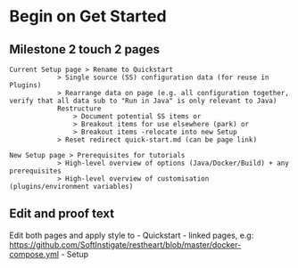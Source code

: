 # Begin on Get Started

## Milestone 2 touch 2 pages

	Current Setup page > Rename to Quickstart
				> Single source (SS) configuration data (for reuse in Plugins)
				> Rearrange data on page (e.g. all configuration together, verify that all data sub to "Run in Java" is only relevant to Java)
				Restructure
					> Document potential SS items or 
					> Breakout items for use elsewhere (park) or 
					> Breakout items -relocate into new Setup
				> Reset redirect quick-start.md (can be page link)

	New Setup page > Prerequisites for tutorials
				> High-level overview of options (Java/Docker/Build) + any prerequisites
				> High-level overview of customisation (plugins/environment variables)
					
## Edit and proof text

Edit both pages and apply style to 
	- Quickstart
	- linked pages, e.g: https://github.com/SoftInstigate/restheart/blob/master/docker-compose.yml
	- Setup
